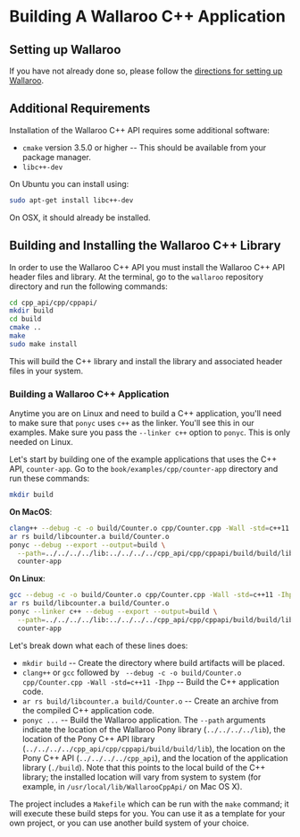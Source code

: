# Building A Wallaroo C++ Application

## Setting up Wallaroo

If you have not already done so, please follow the [directions for setting up Wallaroo](/book/getting-started/setup.md).

## Additional Requirements

Installation of the Wallaroo C++ API requires some additional software:

* `cmake` version 3.5.0 or higher -- This should be available from your
package manager.
* `libc++-dev`

On Ubuntu you can install using:

```bash
sudo apt-get install libc++-dev
```

On OSX, it should already be installed.

## Building and Installing the Wallaroo C++ Library

In order to use the Wallaroo C++ API you must install the Wallaroo C++ API header files and library. At the terminal, go to the `wallaroo` repository directory and run the following commands:

```bash
cd cpp_api/cpp/cppapi/
mkdir build
cd build
cmake ..
make
sudo make install
```

This will build the C++ library and install the library and associated header files in your system.

### Building a Wallaroo C++ Application

Anytime you are on Linux and need to build a C++ application, you'll need to make sure that `ponyc` uses `c++` as the linker. You'll see this in our examples. Make sure you pass the `--linker c++` option to `ponyc`. This is only needed on Linux.

Let's start by building one of the example applications that uses the C++ API, `counter-app`. Go to the `book/examples/cpp/counter-app` directory and run these commands:

```bash
mkdir build
```

**On MacOS**:

```bash
clang++ --debug -c -o build/Counter.o cpp/Counter.cpp -Wall -std=c++11 -Ihpp
ar rs build/libcounter.a build/Counter.o
ponyc --debug --export --output=build \
  --path=../../../../lib:../../../../cpp_api/cpp/cppapi/build/build/lib:../../../../cpp_api:./build \
  counter-app
```

**On Linux**:

```bash
gcc --debug -c -o build/Counter.o cpp/Counter.cpp -Wall -std=c++11 -Ihpp
ar rs build/libcounter.a build/Counter.o
ponyc --linker c++ --debug --export --output=build \
  --path=../../../../lib:../../../../cpp_api/cpp/cppapi/build/build/lib:../../../../cpp_api:./build \
  counter-app
```

Let's break down what each of these lines does:

* `mkdir build` -- Create the directory where build artifacts will be placed.
* `clang++` or `gcc` followed by ` --debug -c -o build/Counter.o cpp/Counter.cpp -Wall -std=c++11
  -Ihpp` -- Build the C++ application code.
* `ar rs build/libcounter.a build/Counter.o` -- Create an archive from
  the compiled C++ application code.
* `ponyc ...` -- Build the Wallaroo application. The `--path`
  arguments indicate the location of the Wallaroo Pony library
  (`../../../../lib`), the location of the Pony C++ API library
  (`../../../../cpp_api/cpp/cppapi/build/build/lib`), the location on the Pony C++ API (`../../../../cpp_api`), and the
  location of the application library (`./build`). Note that this
  points to the local build of the C++ library; the installed location
  will vary from system to system (for example, in
  `/usr/local/lib/WallarooCppApi/` on Mac OS X).

The project includes a `Makefile` which can be run with the `make` command; it will execute these build steps for you. You can use it as a template for your own project, or you can use another build system of your choice.
